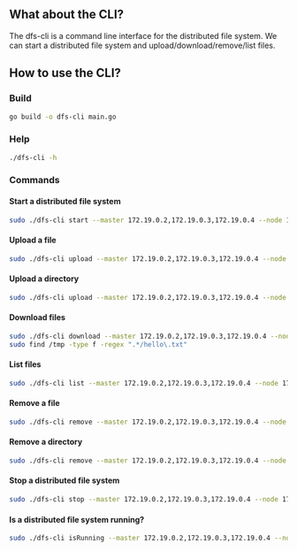 ## What about the CLI?
The dfs-cli is a command line interface for the distributed file system. We can start a distributed file system and upload/download/remove/list files.
## How to use the CLI?
### Build
```bash
go build -o dfs-cli main.go
```
### Help
```bash
./dfs-cli -h
```
### Commands
#### Start a distributed file system
```bash
sudo ./dfs-cli start --master 172.19.0.2,172.19.0.3,172.19.0.4 --node 172.19.0.2,172.19.0.3,172.19.0.4 --passwd 123456
```
#### Upload a file
```bash
sudo ./dfs-cli upload --master 172.19.0.2,172.19.0.3,172.19.0.4 --node 172.19.0.2,172.19.0.3,172.19.0.4 --passwd 123456 --filename ../test/hello.txt
```
#### Upload a directory
```bash
sudo ./dfs-cli upload --master 172.19.0.2,172.19.0.3,172.19.0.4 --node 172.19.0.2,172.19.0.3,172.19.0.4 --passwd 123456 --dir ../test/
```
#### Download files
```bash
sudo ./dfs-cli download --master 172.19.0.2,172.19.0.3,172.19.0.4 --node 172.19.0.2,172.19.0.3,172.19.0.4 --passwd 123456 --prefix ../test/ --out /tmp/
sudo find /tmp -type f -regex ".*/hello\.txt"
```
#### List files
```bash
sudo ./dfs-cli list --master 172.19.0.2,172.19.0.3,172.19.0.4 --node 172.19.0.2,172.19.0.3,172.19.0.4 --passwd 123456 --dir ../test/
```
#### Remove a file
```bash
sudo ./dfs-cli remove --master 172.19.0.2,172.19.0.3,172.19.0.4 --node 172.19.0.2,172.19.0.3,172.19.0.4 --passwd 123456 --filename ../test/hello.txt
```
#### Remove a directory
```bash
sudo ./dfs-cli remove --master 172.19.0.2,172.19.0.3,172.19.0.4 --node 172.19.0.2,172.19.0.3,172.19.0.4 --passwd 123456 --dir ../test/
```
#### Stop a distributed file system
```bash
sudo ./dfs-cli stop --master 172.19.0.2,172.19.0.3,172.19.0.4 --node 172.19.0.2,172.19.0.3,172.19.0.4 --passwd 123456
```
#### Is a distributed file system running?
```bash
sudo ./dfs-cli isRunning --master 172.19.0.2,172.19.0.3,172.19.0.4 --node 172.19.0.2,172.19.0.3,172.19.0.4 --passwd 123456
```
